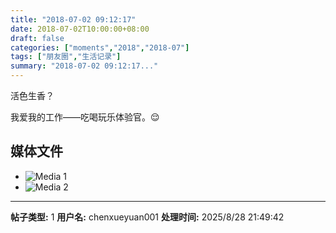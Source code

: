 ```yaml
---
title: "2018-07-02 09:12:17"
date: 2018-07-02T10:00:00+08:00
draft: false
categories: ["moments","2018","2018-07"]
tags: ["朋友圈","生活记录"]
summary: "2018-07-02 09:12:17..."
---
```


活色生香？

我爱我的工作——吃喝玩乐体验官。😌

## 媒体文件

- ![Media 1](/Moments/photos/2018-07-02/201807020912170.jpg)
- ![Media 2](/Moments/photos/2018-07-02/201807020912171.jpg)

---

**帖子类型:** 1
**用户名:** chenxueyuan001
**处理时间:** 2025/8/28 21:49:42